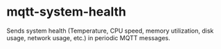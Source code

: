 # mqtt-system-health

Sends system health (Temperature, CPU speed, memory utilization, disk usage, network usage, etc.) in periodic MQTT messages.
